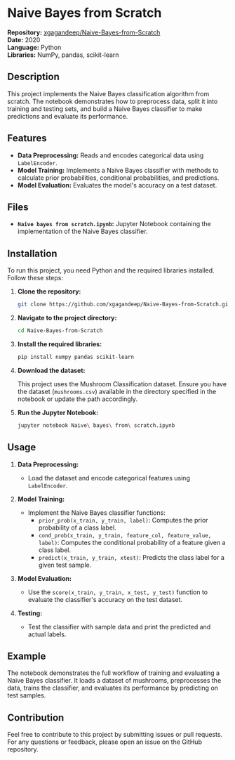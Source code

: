 

# Naive Bayes from Scratch

**Repository:** [xgagandeep/Naive-Bayes-from-Scratch](https://github.com/xgagandeep/Naive-Bayes-from-Scratch)  
**Date:** 2020  
**Language:** Python  
**Libraries:** NumPy, pandas, scikit-learn

## Description

This project implements the Naive Bayes classification algorithm from scratch. The notebook demonstrates how to preprocess data, split it into training and testing sets, and build a Naive Bayes classifier to make predictions and evaluate its performance.

## Features

- **Data Preprocessing:** Reads and encodes categorical data using `LabelEncoder`.
- **Model Training:** Implements a Naive Bayes classifier with methods to calculate prior probabilities, conditional probabilities, and predictions.
- **Model Evaluation:** Evaluates the model's accuracy on a test dataset.

## Files

- **`Naive bayes from scratch.ipynb`:** Jupyter Notebook containing the implementation of the Naive Bayes classifier.

## Installation

To run this project, you need Python and the required libraries installed. Follow these steps:

1. **Clone the repository:**

   ```bash
   git clone https://github.com/xgagandeep/Naive-Bayes-from-Scratch.git
   ```

2. **Navigate to the project directory:**

   ```bash
   cd Naive-Bayes-from-Scratch
   ```

3. **Install the required libraries:**

   ```bash
   pip install numpy pandas scikit-learn
   ```

4. **Download the dataset:**

   This project uses the Mushroom Classification dataset. Ensure you have the dataset (`mushrooms.csv`) available in the directory specified in the notebook or update the path accordingly.

5. **Run the Jupyter Notebook:**

   ```bash
   jupyter notebook Naive\ bayes\ from\ scratch.ipynb
   ```

## Usage

1. **Data Preprocessing:**
   - Load the dataset and encode categorical features using `LabelEncoder`.

2. **Model Training:**
   - Implement the Naive Bayes classifier functions:
     - `prior_prob(x_train, y_train, label)`: Computes the prior probability of a class label.
     - `cond_prob(x_train, y_train, feature_col, feature_value, label)`: Computes the conditional probability of a feature given a class label.
     - `predict(x_train, y_train, xtest)`: Predicts the class label for a given test sample.

3. **Model Evaluation:**
   - Use the `score(x_train, y_train, x_test, y_test)` function to evaluate the classifier's accuracy on the test dataset.

4. **Testing:**
   - Test the classifier with sample data and print the predicted and actual labels.

## Example

The notebook demonstrates the full workflow of training and evaluating a Naive Bayes classifier. It loads a dataset of mushrooms, preprocesses the data, trains the classifier, and evaluates its performance by predicting on test samples.

## Contribution

Feel free to contribute to this project by submitting issues or pull requests. For any questions or feedback, please open an issue on the GitHub repository.
